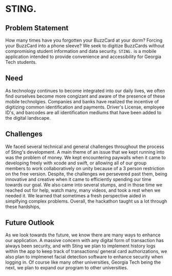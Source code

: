 # STING.

## Problem Statement ##

How many times have you forgotten your BuzzCard at your dorm? Forcing your BuzzCard into a phone sleeve? We seek to digitize BuzzCards without compromising student information and data security. `STING.` is a mobile application intended to provide convenience and accessibility for Georgia Tech students.

## Need ##

As technology continues to become integrated into our daily lives, we often find ourselves become more congizant and aware of the presence of these mobile technolgies. Companies and banks have realized the incentive of digitizing common identification and payments. Driver's License, employee ID's, and barcodes are all identification mediums that have been added to the digital landscape.  





















## Challenges ##
We faced several technical and general challenges throughout the process of Sting's development. A main theme of an issue that we kept running into was the problem of money. We kept encountering paywalls when it came to developing freely with xcode and swift, or allowing all of our group members to work collaboratively on unity because of a 3 person restriction on the free version. Despite, the challenges we persevered past them, being innovative and creative when it came to efficiently spending our time towards our goal. We also came into several stumps, and in those time we reached out for help, watch many, many videos, and took a rest when we needed it.  We learned that sometimes a fresh perspective aided in simplfying complex problems. Overall, the hackathon taught us a lot through these hardships,



## Future Outlook ## 
As we look towards the future, we know there are many ways to enhance our application. A massive concern with any digital form of transaction has always been security, and with Sting we plan to implement history logs within the app to keep track of transactions/ general card authorizations, we also plan to implmenet facial detection software to enhance security when logging in. Of course like many other universities, Georgia Tech being the next, we plan to expand our program to other universities. 
